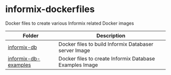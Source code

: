 # informix-dockerfiles
Docker files to create various Informix related Docker images

Folder | Description
-------|---------------
[informix-db](https://github.com/informix/informix-db) | Docker files to build Informix Databaser server Image
[informix-db-examples](https://github.com/informix/informix-db-examples) | Docker files to create Informix Database Examples Image
